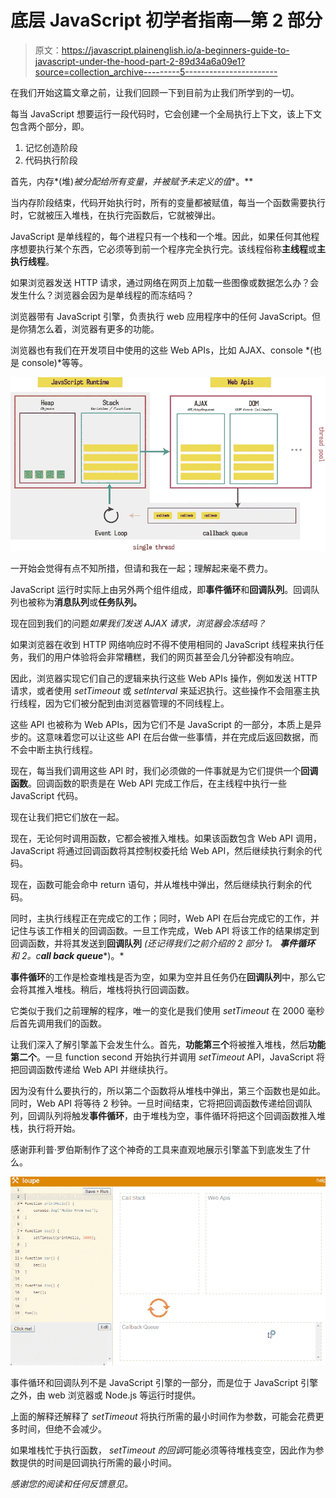 # 底层 JavaScript 初学者指南—第 2 部分

> 原文：<https://javascript.plainenglish.io/a-beginners-guide-to-javascript-under-the-hood-part-2-89d34a6a09e1?source=collection_archive---------5----------------------->

在我们开始这篇文章之前，让我们回顾一下到目前为止我们所学到的一切。

每当 JavaScript 想要运行一段代码时，它会创建一个全局执行上下文，该上下文包含两个部分，即。

1.  记忆创造阶段
2.  代码执行阶段

首先，内存*(堆)*被分配给所有变量，并被赋予未定义的值**。**

当内存阶段结束，代码开始执行时，所有的变量都被赋值，每当一个函数需要执行时，它就被压入堆栈，在执行完函数后，它就被弹出。

JavaScript 是单线程的，每个进程只有一个栈和一个堆。因此，如果任何其他程序想要执行某个东西，它必须等到前一个程序完全执行完。该线程俗称**主线程**或**主执行线程**。

如果浏览器发送 HTTP 请求，通过网络在网页上加载一些图像或数据怎么办？会发生什么？浏览器会因为是单线程的而冻结吗？

浏览器带有 JavaScript 引擎，负责执行 web 应用程序中的任何 JavaScript。但是你猜怎么着，浏览器有更多的功能。

浏览器也有我们在开发项目中使用的这些 Web APIs，比如 AJAX、console *(也是 console)*等等。

![](img/628ec79e1bac3d316031e4298535aff5.png)

一开始会觉得有点不知所措，但请和我在一起；理解起来毫不费力。

JavaScript 运行时实际上由另外两个组件组成，即**事件循环**和**回调队列**。回调队列也被称为**消息队列**或**任务队列。**

现在回到我们的问题*如果我们发送 AJAX 请求，浏览器会冻结吗？*

如果浏览器在收到 HTTP 网络响应时不得不使用相同的 JavaScript 线程来执行任务，我们的用户体验将会非常糟糕，我们的网页甚至会几分钟都没有响应。

因此，浏览器实现它们自己的逻辑来执行这些 Web APIs 操作，例如发送 HTTP 请求，或者使用 *setTimeout* 或 *setInterval* 来延迟执行。这些操作不会阻塞主执行线程，因为它们被分配到由浏览器管理的不同线程上。

这些 API 也被称为 Web APIs，因为它们不是 JavaScript 的一部分，本质上是异步的。这意味着您可以让这些 API 在后台做一些事情，并在完成后返回数据，而不会中断主执行线程。

现在，每当我们调用这些 API 时，我们必须做的一件事就是为它们提供一个**回调函数**。回调函数的职责是在 Web API 完成工作后，在主线程中执行一些 JavaScript 代码。

现在让我们把它们放在一起。

现在，无论何时调用函数，它都会被推入堆栈。如果该函数包含 Web API 调用，JavaScript 将通过回调函数将其控制权委托给 Web API，然后继续执行剩余的代码。

现在，函数可能会命中 return 语句，并从堆栈中弹出，然后继续执行剩余的代码。

同时，主执行线程正在完成它的工作；同时，Web API 在后台完成它的工作，并记住与该工作相关的回调函数。一旦工作完成，Web API 将该工作的结果绑定到回调函数，并将其发送到**回调队列** *(还记得我们之前介绍的 2 部分 1。* ***事件循环*** *和 2。c****all back queue****)。*

**事件循环**的工作是检查堆栈是否为空，如果为空并且任务仍在**回调队列**中，那么它会将其推入堆栈。稍后，堆栈将执行回调函数。

它类似于我们之前理解的程序，唯一的变化是我们使用 *setTimeout* 在 2000 毫秒后首先调用我们的函数。

让我们深入了解引擎盖下会发生什么。首先，**功能第三个**将被推入堆栈，然后**功能第二个**。一旦 function second 开始执行并调用 *setTimeout* API，JavaScript 将把回调函数传递给 Web API 并继续执行。

因为没有什么要执行的，所以第二个函数将从堆栈中弹出，第三个函数也是如此。同时，Web API 将等待 2 秒钟。一旦时间结束，它将把回调函数传递给回调队列，回调队列将触发**事件循环**，由于堆栈为空，事件循环将把这个回调函数推入堆栈，执行将开始。

感谢菲利普·罗伯斯制作了这个神奇的工具来直观地展示引擎盖下到底发生了什么。

![](img/cda0b1d388c044bee4e02ecbb864b2d5.png)

事件循环和回调队列不是 JavaScript 引擎的一部分，而是位于 JavaScript 引擎之外，由 web 浏览器或 Node.js 等运行时提供。

上面的解释还解释了 *setTimeout* 将执行所需的最小时间作为参数，可能会花费更多时间，但绝不会减少。

如果堆栈忙于执行函数， *setTimeout 的回调*可能必须等待堆栈变空，因此作为参数提供的时间是回调执行所需的最小时间。

*感谢您的阅读和任何反馈意见。*